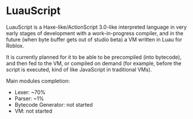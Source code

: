 # LuauScript

LuauScript is a Haxe-like/ActionScript 3.0-like interpreted language in very early stages of development with a work-in-progress compiler, and in the future (when byte buffer gets out of studio beta) a VM written in Luau for Roblox.

It is currently planned for it to be able to be precompiled (into bytecode), and then fed to the VM, or compiled on demand (for example, before the script is executed, kind of like JavaScript in traditional VMs).


Main modules completion:

- Lexer: ~70%
- Parser: ~1%
- Bytecode Generator: not started
- VM: not started
